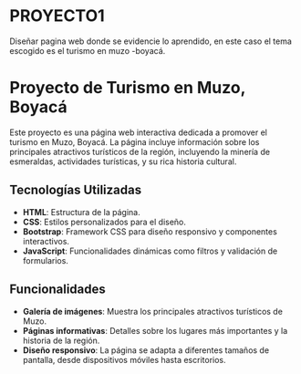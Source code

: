 # PROYECTO1
Diseñar pagina web donde se evidencie lo aprendido, en este caso el tema escogido es el turismo en muzo -boyacá.
# Proyecto de Turismo en Muzo, Boyacá

Este proyecto es una página web interactiva dedicada a promover el turismo en Muzo, Boyacá. La página incluye información sobre los principales atractivos turísticos de la región, incluyendo la minería de esmeraldas, actividades turísticas, y su rica historia cultural.

## Tecnologías Utilizadas

- **HTML**: Estructura de la página.
- **CSS**: Estilos personalizados para el diseño.
- **Bootstrap**: Framework CSS para diseño responsivo y componentes interactivos.
- **JavaScript**: Funcionalidades dinámicas como filtros y validación de formularios.

## Funcionalidades

- **Galería de imágenes**: Muestra los principales atractivos turísticos de Muzo.
- **Páginas informativas**: Detalles sobre los lugares más importantes y la historia de la región.
- **Diseño responsivo**: La página se adapta a diferentes tamaños de pantalla, desde dispositivos móviles hasta escritorios.



